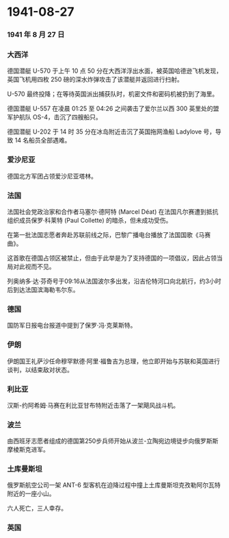 # 1941-08-27

### 1941 年 8 月 27 日

### 大西洋

德国潜艇 U-570 于上午 10 点 50
分在大西洋浮出水面，被英国哈德逊飞机发现，英国飞机用四枚 250
磅的深水炸弹攻击了该潜艇并返回进行扫射。

U-570 最终投降；在等待英国派出捕获队时，机密文件和密码机被扔到了海里。

德国潜艇 U-557 在凌晨 01:25 至 04:26 之间袭击了爱尔兰以西 300
英里处的盟军护航队 OS-4，击沉了四艘船只。

德国潜艇 U-202 于 14 时 35 分在冰岛附近击沉了英国拖网渔船 Ladylove
号，导致 14 名船员全部遇难。

### 爱沙尼亚

德国北方军团占领爱沙尼亚塔林。

### 法国

法国社会党政治家和合作者马塞尔·德阿特 (Marcel Déat)
在法国凡尔赛遭到抵抗组织成员保罗·科莱特 (Paul Collette)
的暗杀，但未成功受伤。

在第一批法国志愿者奔赴苏联前线之际，巴黎广播电台播放了法国国歌《马赛曲》。

这首歌在德国占领区被禁止，但由于此举是为了支持德国的一项倡议，因此占领当局对此视而不见。

列奥纳多·达·芬奇号于09:16从法国波尔多出发，沿吉伦特河口向北航行，约3小时后到达法国滨海勒韦尔东。

### 德国

国防军日报电台报道中提到了保罗·冯·克莱斯特。

### 伊朗

伊朗国王礼萨沙任命穆罕默德·阿里·福鲁吉为总理，他立即开始与苏联和英国进行谈判，以结束敌对状态。

### 利比亚

汉斯-约阿希姆·马赛在利比亚甘布特附近击落了一架飓风战斗机。

### 波兰

由西班牙志愿者组成的德国第250步兵师开始从波兰-立陶宛边境徒步向俄罗斯斯摩棱斯克进军。

### 土库曼斯坦

俄罗斯航空公司一架 ANT-6
型客机在迫降过程中撞上土库曼斯坦克孜勒阿尔瓦特附近的一座小山。

六人死亡，三人幸存。

### 英国
